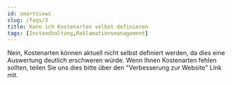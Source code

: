 ```yaml
---
id: smartViews
slug: /faqs/3
title: Kann ich Kostenarten selbst definieren
tags: [Instandhaltung,Reklamationsmanagement]
---
```

Nein, Kostenarten können aktuell nicht selbst definiert werden, da dies eine Auswertung deutlich erschweren würde. Wenn Ihnen Kostenarten fehlen sollten, teilen Sie uns dies bitte über den "Verbesserung zur Website" Link mit. 